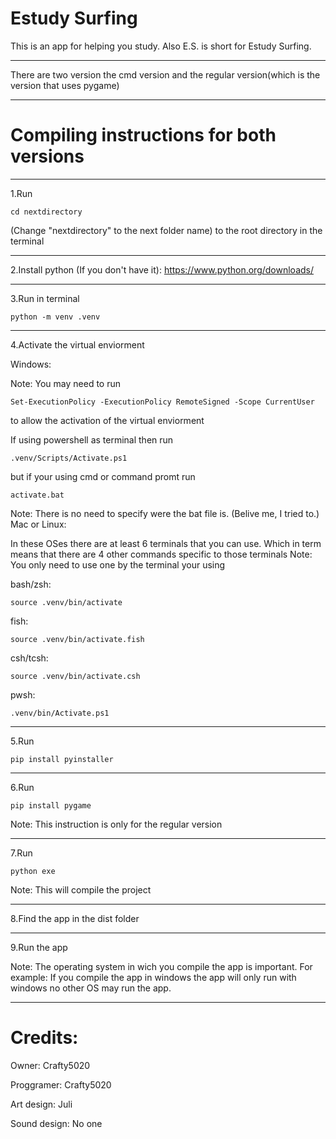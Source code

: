 # Estudy Surfing

This is an app for helping you study. Also E.S. is short for Estudy Surfing. 
______________________________________________________________________________
There are two version the cmd version and the regular version(which is the version that uses pygame)
______________________________________________________________________________
# Compiling instructions for both versions
------------------------------------------------------------------------------

1.Run 

    cd nextdirectory

 (Change "nextdirectory" to the next folder name) to the root directory in the terminal
______________________________________________________________________________
2.Install python (If you don't have it): https://www.python.org/downloads/
______________________________________________________________________________
3.Run in terminal 

    python -m venv .venv
______________________________________________________________________________
4.Activate the virtual enviorment

Windows:

Note: You may need to run

    Set-ExecutionPolicy -ExecutionPolicy RemoteSigned -Scope CurrentUser

to allow the activation of the virtual enviorment

If using powershell as terminal then run 
    
    .venv/Scripts/Activate.ps1

but if your using cmd or command promt run 

    activate.bat

Note: There is no need to specify were the bat file is. (Belive me, I tried to.)
Mac or Linux:

In these OSes there are at least 6 terminals that you can use.
Which in term means that there are 4 other commands specific to those terminals
Note: You only need to use one by the terminal your using

bash/zsh:

    source .venv/bin/activate

fish:

    source .venv/bin/activate.fish

csh/tcsh:

    source .venv/bin/activate.csh


pwsh: 

    .venv/bin/Activate.ps1

______________________________________________________________________________
5.Run 

    pip install pyinstaller
______________________________________________________________________________
6.Run 

    pip install pygame

Note: This instruction is only for the regular version
______________________________________________________________________________
7.Run 

    python exe


Note: This will compile the project
______________________________________________________________________________
8.Find the app in the dist folder
______________________________________________________________________________
9.Run the app

Note: The operating system in wich you compile the app is important.
        For example: If you compile the app in windows the app will only run with windows
        no other OS may run the app.

------------------------------------------------------------------------------
# Credits:

Owner:
Crafty5020

Proggramer:
Crafty5020

Art design:
Juli

Sound design:
No one
